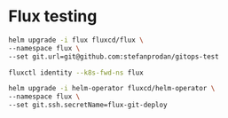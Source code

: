 # Flux testing


```bash
helm upgrade -i flux fluxcd/flux \
--namespace flux \
--set git.url=git@github.com:stefanprodan/gitops-test
```

```bash
fluxctl identity --k8s-fwd-ns flux
```

```bash
helm upgrade -i helm-operator fluxcd/helm-operator \
--namespace flux \
--set git.ssh.secretName=flux-git-deploy
```






